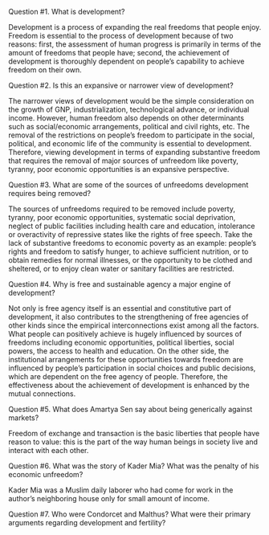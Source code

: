 Question #1.  What is development?

Development is a process of expanding the real freedoms that people enjoy. Freedom is essential to the process of development because of two reasons: first, the assessment of human progress is primarily in terms of the amount of freedoms that people have; second, the achievement of development is thoroughly dependent on people’s capability to achieve freedom on their own. 



Question #2.  Is this an expansive or narrower view of development? 

The narrower views of development would be the simple consideration on the growth of GNP, industrialization, technological advance, or individual income. However, human freedom also depends on other determinants such as social/economic arrangements, political and civil rights, etc. The removal of the restrictions on people’s freedom to participate in the social, political, and economic life of the community is essential to development. Therefore, viewing development in terms of expanding substantive freedom that requires the removal of major sources of unfreedom like poverty, tyranny, poor economic opportunities is an expansive perspective. 



Question #3. What are some of the sources of unfreedoms development requires being removed?

The sources of unfreedoms required to be removed include poverty, tyranny, poor economic opportunities, systematic social deprivation, neglect of public facilities including health care and education, intolerance or overactivity of repressive states like the rights of free speech. 
Take the lack of substantive freedoms to economic poverty as an example: people’s rights and freedom to satisfy hunger, to achieve sufficient nutrition, or to obtain remedies for normal illnesses, or the opportunity to be clothed and sheltered, or to enjoy clean water or sanitary facilities are restricted. 



Question #4.  Why is free and sustainable agency a major engine of development?

Not only is free agency itself is an essential and constitutive part of development, it also contributes to the strengthening of free agencies of other kinds since the empirical interconnections exist among all the factors. What people can positively achieve is hugely influenced by sources of freedoms including economic opportunities, political liberties, social powers, the access to health and education. On the other side, the institutional arrangements for these opportunities towards freedom are influenced by people’s participation in social choices and public decisions, which are dependent on the free agency of people. Therefore, the effectiveness about the achievement of development is enhanced by the mutual connections. 



Question #5.  What does Amartya Sen say about being generically against markets?

Freedom of exchange and transaction is the basic liberties that people have reason to value: this is the part of the way human beings in society live and interact with each other. 



Question #6. What was the story of Kader Mia? What was the penalty of his economic unfreedom?

Kader Mia was a Muslim daily laborer who had come for work in the author’s neighboring house only for small amount of income. 


Question #7.  Who were Condorcet and Malthus? What were their primary arguments regarding development and fertility?




